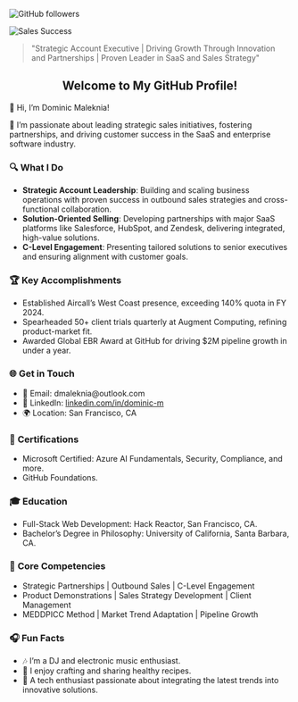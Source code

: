 <!-- Example badge usage -->
![GitHub followers](https://img.shields.io/github/followers/dmaleknia?label=Follow&style=social)

<!-- Adding an image or GIF -->
![Sales Success](https://media.giphy.com/media/6ib6KPmkeAjDTxMxij/giphy.gif)

<!-- Using a quote block for emphasis -->
> "Strategic Account Executive | Driving Growth Through Innovation and Partnerships | Proven Leader in SaaS and Sales Strategy"

<!-- Using custom HTML for styling -->
<h2 align="center">Welcome to My GitHub Profile!</h2>

<p>👋 Hi, I’m Dominic Maleknia!</p>

<p>💼 I’m passionate about leading strategic sales initiatives, fostering partnerships, and driving customer success in the SaaS and enterprise software industry.</p>

<h3>🔍 <strong>What I Do</strong></h3>
<ul>
  <li><strong>Strategic Account Leadership</strong>: Building and scaling business operations with proven success in outbound sales strategies and cross-functional collaboration.</li>
  <li><strong>Solution-Oriented Selling</strong>: Developing partnerships with major SaaS platforms like Salesforce, HubSpot, and Zendesk, delivering integrated, high-value solutions.</li>
  <li><strong>C-Level Engagement</strong>: Presenting tailored solutions to senior executives and ensuring alignment with customer goals.</li>
</ul>

<h3>🏆 <strong>Key Accomplishments</strong></h3>
<ul>
  <li>Established Aircall’s West Coast presence, exceeding 140% quota in FY 2024.</li>
  <li>Spearheaded 50+ client trials quarterly at Augment Computing, refining product-market fit.</li>
  <li>Awarded Global EBR Award at GitHub for driving $2M pipeline growth in under a year.</li>
</ul>

<h3>🌐 <strong>Get in Touch</strong></h3>
<ul>
  <li>📧 Email: dmaleknia@outlook.com</li>
  <li>🔗 LinkedIn: <a href="https://www.linkedin.com/in/dominic-m/">linkedin.com/in/dominic-m</a></li>
  <li>🌍 Location: San Francisco, CA</li>
</ul>

<h3>🏅 <strong>Certifications</strong></h3>
<ul>
  <li>Microsoft Certified: Azure AI Fundamentals, Security, Compliance, and more.</li>
  <li>GitHub Foundations.</li>
</ul>

<h3>🎓 <strong>Education</strong></h3>
<ul>
  <li>Full-Stack Web Development: Hack Reactor, San Francisco, CA.</li>
  <li>Bachelor’s Degree in Philosophy: University of California, Santa Barbara, CA.</li>
</ul>

<h3>🌟 <strong>Core Competencies</strong></h3>
<ul>
  <li>Strategic Partnerships | Outbound Sales | C-Level Engagement</li>
  <li>Product Demonstrations | Sales Strategy Development | Client Management</li>
  <li>MEDDPICC Method | Market Trend Adaptation | Pipeline Growth</li>
</ul>

<h3>🎧 <strong>Fun Facts</strong></h3>
<ul>
  <li>🎶 I’m a DJ and electronic music enthusiast.</li>
  <li>🥗 I enjoy crafting and sharing healthy recipes.</li>
  <li>🤖 A tech enthusiast passionate about integrating the latest trends into innovative solutions.</li>
</ul>
